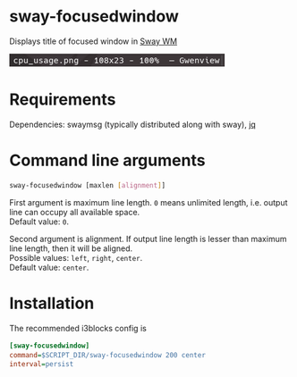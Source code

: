 # sway-focusedwindow

Displays title of focused window in [Sway WM](https://swaywm.org/)

![](sway-focusedwindow.png)

# Requirements

Dependencies: swaymsg (typically distributed along with sway), [jq](https://github.com/stedolan/jq)

# Command line arguments  

```bash
sway-focusedwindow [maxlen [alignment]]
```

First argument is maximum line length. `0` means unlimited length, i.e. output line can occupy all available space.  
Default value: `0`.  

Second argument is alignment. If output line length is lesser than maximum line length, then it will be aligned.  
Possible values: `left`, `right`, `center`.  
Default value: `center`.

# Installation

The recommended i3blocks config is

```INI
[sway-focusedwindow]
command=$SCRIPT_DIR/sway-focusedwindow 200 center
interval=persist
```
